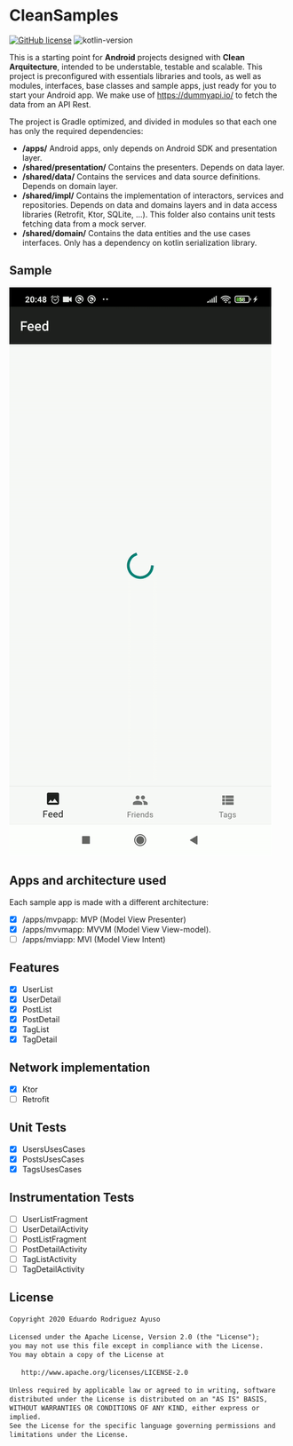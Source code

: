 # CleanSamples

[![GitHub license](https://img.shields.io/badge/license-Apache%20License%202.0-blue.svg?style=flat)](http://www.apache.org/licenses/LICENSE-2.0) ![kotlin-version](https://img.shields.io/badge/kotlin-1.4.30-orange)

This is a starting point for **Android** projects designed with **Clean Arquitecture**, intended to be understable, testable and scalable. This project is preconfigured with essentials libraries and tools, as well as modules, interfaces, base classes and sample apps, just ready for you to start your Android app. We make use of https://dummyapi.io/ to fetch the data from an API Rest.

The project is Gradle optimized, and divided in modules so that each one has only the required dependencies:
* **/apps/** Android apps, only depends on Android SDK and presentation layer.
* **/shared/presentation/** Contains the presenters. Depends on data layer.
* **/shared/data/** Contains the services and data source definitions. Depends on domain layer.
* **/shared/impl/** Contains the implementation of interactors, services and repositories. Depends on data and domains layers and in data access libraries (Retrofit, Ktor, SQLite, ...). This folder also contains unit tests fetching data from a mock server.
* **/shared/domain/** Contains the data entities and the use cases interfaces. Only has a dependency on kotlin serialization library.

## Sample

![Alt Text](demo.gif)

## Apps and architecture used
Each sample app is made with a different architecture:
* [x] /apps/mvpapp: MVP (Model View Presenter)
* [x] /apps/mvvmapp: MVVM (Model View View-model).
* [ ] /apps/mviapp: MVI (Model View Intent)

## Features
* [x] UserList
* [x] UserDetail
* [x] PostList
* [x] PostDetail
* [x] TagList
* [x] TagDetail

## Network implementation
* [x] Ktor
* [ ] Retrofit

## Unit Tests
* [x] UsersUsesCases
* [x] PostsUsesCases
* [x] TagsUsesCases

## Instrumentation Tests
* [ ] UserListFragment
* [ ] UserDetailActivity
* [ ] PostListFragment
* [ ] PostDetailActivity
* [ ] TagListActivity
* [ ] TagDetailActivity

## License

    Copyright 2020 Eduardo Rodriguez Ayuso

    Licensed under the Apache License, Version 2.0 (the "License");
    you may not use this file except in compliance with the License.
    You may obtain a copy of the License at

       http://www.apache.org/licenses/LICENSE-2.0

    Unless required by applicable law or agreed to in writing, software
    distributed under the License is distributed on an "AS IS" BASIS,
    WITHOUT WARRANTIES OR CONDITIONS OF ANY KIND, either express or implied.
    See the License for the specific language governing permissions and
    limitations under the License.
